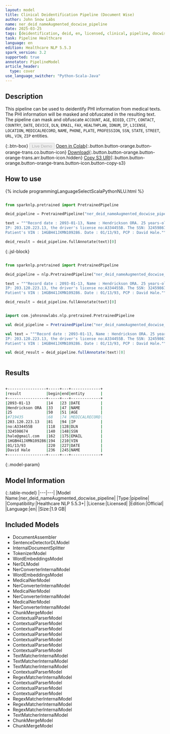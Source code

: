 ```yaml
---
layout: model
title: Clinical Deidentification Pipeline (Document Wise)
author: John Snow Labs
name: ner_deid_nameAugmented_docwise_pipeline
date: 2025-03-25
tags: [deidentification, deid, en, licensed, clinical, pipeline, docwise]
task: Pipeline Healthcare
language: en
edition: Healthcare NLP 5.5.3
spark_version: 3.2
supported: true
annotator: PipelineModel
article_header:
  type: cover
use_language_switcher: "Python-Scala-Java"
---
```


## Description

This pipeline can be used to deidentify PHI information from medical texts. The PHI information will be masked and obfuscated in the resulting text.
The pipeline can mask and obfuscate `ACCOUNT`, `AGE`, `BIOID`, `CITY`, `CONTACT`, `COUNTRY`, `DATE`, `DEVICE`, `DLN`, `EMAIL`, `FAX`, `HEALTHPLAN`, `IDNUM`, `IP`,
`LICENSE`, `LOCATION`, `MEDICALRECORD`, `NAME`, `PHONE`, `PLATE`, `PROFESSION`, `SSN`, `STATE`, `STREET`, `URL`, `VIN`, `ZIP` entities.

{:.btn-box}
<button class="button button-orange" disabled>Live Demo</button>
[Open in Colab](https://colab.research.google.com/github/JohnSnowLabs/spark-nlp-workshop/blob/master/healthcare-nlp/07.0.Pretrained_Clinical_Pipelines.ipynb){:.button.button-orange.button-orange-trans.co.button-icon}
[Download](https://s3.amazonaws.com/auxdata.johnsnowlabs.com/clinical/models/ner_deid_nameAugmented_docwise_pipeline_en_5.5.3_3.2_1742877971410.zip){:.button.button-orange.button-orange-trans.arr.button-icon.hidden}
[Copy S3 URI](s3://auxdata.johnsnowlabs.com/clinical/models/ner_deid_nameAugmented_docwise_pipeline_en_5.5.3_3.2_1742877971410.zip){:.button.button-orange.button-orange-trans.button-icon.button-copy-s3}

## How to use



<div class="tabs-box" markdown="1">
{% include programmingLanguageSelectScalaPythonNLU.html %}
  
```python

from sparknlp.pretrained import PretrainedPipeline

deid_pipeline = PretrainedPipeline("ner_deid_nameAugmented_docwise_pipeline", "en", "clinical/models")

text = """Record date : 2093-01-13, Name : Hendrickson ORA. 25 years-old, MRN #719435.
IP: 203.120.223.13, the driver's license no:A334455B. The SSN: 324598674 and e-mail: hale@gmail.com.
Patient's VIN : 1HGBH41JXMN109286. Date : 01/13/93, PCP : David Hale."""

deid_result = deid_pipeline.fullAnnotate(text)[0]


```

{:.jsl-block}
```python

from sparknlp.pretrained import PretrainedPipeline

deid_pipeline = nlp.PretrainedPipeline("ner_deid_nameAugmented_docwise_pipeline", "en", "clinical/models")

text = """Record date : 2093-01-13, Name : Hendrickson ORA. 25 years-old, MRN #719435.
IP: 203.120.223.13, the driver's license no:A334455B. The SSN: 324598674 and e-mail: hale@gmail.com.
Patient's VIN : 1HGBH41JXMN109286. Date : 01/13/93, PCP : David Hale."""

deid_result = deid_pipeline.fullAnnotate(text)[0]


```
```scala

import com.johnsnowlabs.nlp.pretrained.PretrainedPipeline

val deid_pipeline = PretrainedPipeline("ner_deid_nameAugmented_docwise_pipeline", "en", "clinical/models")

val text = """Record date : 2093-01-13, Name : Hendrickson ORA. 25 years-old, MRN #719435.
IP: 203.120.223.13, the driver's license no:A334455B. The SSN: 324598674 and e-mail: hale@gmail.com.
Patient's VIN : 1HGBH41JXMN109286. Date : 01/13/93, PCP : David Hale."""

val deid_result = deid_pipeline.fullAnnotate(text)[0]



```
</div>

## Results

```bash

+-----------------+-----+---+-------------+
|result           |begin|end|entity       |
+-----------------+-----+---+-------------+
|2093-01-13       |14   |23 |DATE         |
|Hendrickson ORA  |33   |47 |NAME         |
|25               |50   |51 |AGE          |
|#719435          |68   |74 |MEDICALRECORD|
|203.120.223.13   |81   |94 |IP           |
|no:A334455B      |118  |128|DLN          |
|324598674        |140  |148|SSN          |
|hale@gmail.com   |162  |175|EMAIL        |
|1HGBH41JXMN109286|194  |210|VIN          |
|01/13/93         |220  |227|DATE         |
|David Hale       |236  |245|NAME         |
+-----------------+-----+---+-------------+

```

{:.model-param}
## Model Information

{:.table-model}
|---|---|
|Model Name:|ner_deid_nameAugmented_docwise_pipeline|
|Type:|pipeline|
|Compatibility:|Healthcare NLP 5.5.3+|
|License:|Licensed|
|Edition:|Official|
|Language:|en|
|Size:|1.9 GB|

## Included Models

- DocumentAssembler
- SentenceDetectorDLModel
- InternalDocumentSplitter
- TokenizerModel
- WordEmbeddingsModel
- NerDLModel
- NerConverterInternalModel
- WordEmbeddingsModel
- MedicalNerModel
- NerConverterInternalModel
- MedicalNerModel
- NerConverterInternalModel
- MedicalNerModel
- NerConverterInternalModel
- ChunkMergeModel
- ContextualParserModel
- ContextualParserModel
- ContextualParserModel
- ContextualParserModel
- ContextualParserModel
- ContextualParserModel
- ContextualParserModel
- TextMatcherInternalModel
- TextMatcherInternalModel
- TextMatcherInternalModel
- ContextualParserModel
- RegexMatcherInternalModel
- ContextualParserModel
- ContextualParserModel
- ContextualParserModel
- RegexMatcherInternalModel
- RegexMatcherInternalModel
- RegexMatcherInternalModel
- TextMatcherInternalModel
- ChunkMergeModel
- ChunkMergeModel
